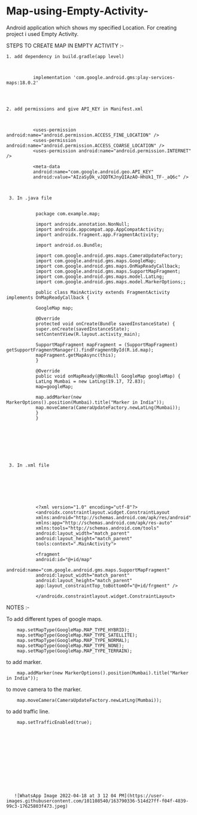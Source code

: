 # Map-using-Empty-Activity-
Android application which shows my specified Location. For creating project i used Empty Activity.


STEPS TO CREATE MAP IN EMPTY ACTIVITY :-

    1. add dependency in build.gradle(app level)
    
    
    
              implementation 'com.google.android.gms:play-services-maps:18.0.2'
              
              
              
              
    2. add permissions and give API_KEY in Manifest.xml 
    
    
    
              <uses-permission android:name="android.permission.ACCESS_FINE_LOCATION" />
              <uses-permission android:name="android.permission.ACCESS_COARSE_LOCATION" />
              <uses-permission android:name="android.permission.INTERNET" />
              
              <meta-data
              android:name="com.google.android.geo.API_KEY"
              android:value="AIzaSyDk_vJQDTKJnyQIAzAO-HhUk1_TF-_aQ6c" />
              
       
       
     3. In .java file
     
     
               package com.example.map;

               import androidx.annotation.NonNull;
               import androidx.appcompat.app.AppCompatActivity;
               import androidx.fragment.app.FragmentActivity;

               import android.os.Bundle;

               import com.google.android.gms.maps.CameraUpdateFactory;
               import com.google.android.gms.maps.GoogleMap;
               import com.google.android.gms.maps.OnMapReadyCallback;
               import com.google.android.gms.maps.SupportMapFragment;
               import com.google.android.gms.maps.model.LatLng;
               import com.google.android.gms.maps.model.MarkerOptions;;
     
               public class MainActivity extends FragmentActivity implements OnMapReadyCallback {

               GoogleMap map;

               @Override
               protected void onCreate(Bundle savedInstanceState) {
               super.onCreate(savedInstanceState);
               setContentView(R.layout.activity_main);

               SupportMapFragment mapFragment = (SupportMapFragment) getSupportFragmentManager().findFragmentById(R.id.map);
               mapFragment.getMapAsync(this);
               }

               @Override
               public void onMapReady(@NonNull GoogleMap googleMap) {
               LatLng Mumbai = new LatLng(19.17, 72.83);
               map=googleMap;

               map.addMarker(new MarkerOptions().position(Mumbai).title("Marker in India"));
               map.moveCamera(CameraUpdateFactory.newLatLng(Mumbai));
               }
               }
               
               
               
               
               
               
               
               
     3. In .xml file 
      
      
      
      
      
      
      
               <?xml version="1.0" encoding="utf-8"?>
               <androidx.constraintlayout.widget.ConstraintLayout
               xmlns:android="http://schemas.android.com/apk/res/android"
               xmlns:app="http://schemas.android.com/apk/res-auto"
               xmlns:tools="http://schemas.android.com/tools"
               android:layout_width="match_parent"
               android:layout_height="match_parent"
               tools:context=".MainActivity">  
               
               <fragment
               android:id="@+id/map"
               android:name="com.google.android.gms.maps.SupportMapFragment"
               android:layout_width="match_parent"
               android:layout_height="match_parent"
               app:layout_constraintTop_toBottomOf="@+id/frgment" />
               
               </androidx.constraintlayout.widget.ConstraintLayout>
         

              
             
              
              













NOTES :-
   
  To add different types of google maps.
  
  
  
        map.setMapType(GoogleMap.MAP_TYPE_HYBRID);
        map.setMapType(GoogleMap.MAP_TYPE_SATELLITE);
        map.setMapType(GoogleMap.MAP_TYPE_NORMAL);
        map.setMapType(GoogleMap.MAP_TYPE_NONE);
        map.setMapType(GoogleMap.MAP_TYPE_TERRAIN);
        
        
   to add marker.      
   
   
   
        map.addMarker(new MarkerOptions().position(Mumbai).title("Marker in India"));
        
   to move camera to the marker.     
   
   
   
   
        map.moveCamera(CameraUpdateFactory.newLatLng(Mumbai));
        
        
        
   to add traffic line.    
   
   
   
   
        map.setTrafficEnabled(true);
        
        
        
        
        
        
        
        
        
        
        
        
        
       ![WhatsApp Image 2022-04-18 at 3 12 04 PM](https://user-images.githubusercontent.com/101108540/163790336-514d27ff-f04f-4839-99c3-17625803f473.jpeg) 
        

